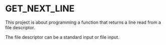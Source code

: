 # GET_NEXT_LINE

This project is about programming a function that returns a line
read from a file descriptor.

The file descriptor can be a standard input or file input.
